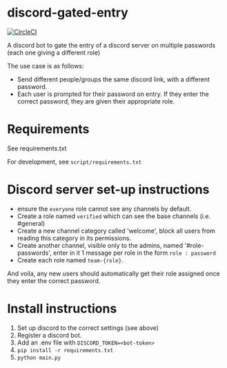 # discord-gated-entry

[![CircleCI](https://circleci.com/gh/srobo/discord-gated-entry.svg?style=svg)](https://circleci.com/gh/srobo/discord-gated-entry)

A discord bot to gate the entry of a discord server on multiple passwords (each one giving a different role)

The use case is as follows:
- Send different people/groups the same discord link, with a different password.
- Each user is prompted for their password on entry. If they enter the correct password, they are given their appropriate role.

# Requirements

See requirements.txt

For development, see `script/requirements.txt`

# Discord server set-up instructions
- ensure the `everyone` role cannot see any channels by default.
- Create a role named `verified` which can see the base channels (i.e. #general)
- Create a new channel category called 'welcome', block all users from reading this category in its permissions.
- Create another channel, visible only to the admins, named '#role-passwords', enter in it 1 message per role in the form `role : password`
- Create each role named `team-{role}`.

And voila, any new users should automatically get their role assigned once they enter the correct password.



# Install instructions
1. Set up discord to the correct settings (see above)
2. Register a discord bot.
3. Add an .env file with `DISCORD_TOKEN=<bot-token>`
4. `pip install -r requirements.txt`
5. `python main.py`
